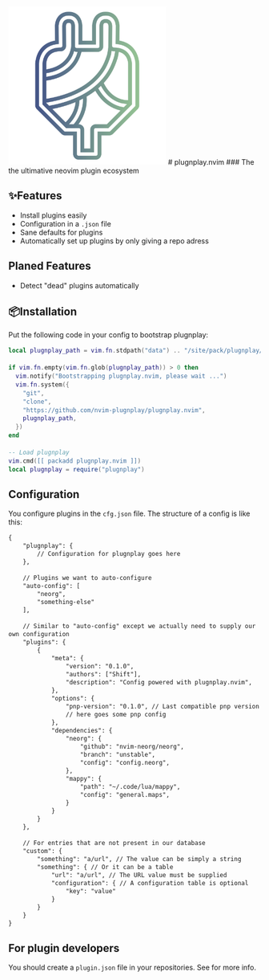 <img src="res/plugnplay.svg" width=315>
# plugnplay.nvim
### The the ultimative neovim plugin ecosystem

## ✨Features 
- Install plugins easily
- Configuration in a `.json` file
- Sane defaults for plugins
- Automatically set up plugins by only giving a repo adress

## Planed Features
- Detect "dead" plugins automatically


## 📦Installation

Put the following code in your config to bootstrap plugnplay:
```lua
local plugnplay_path = vim.fn.stdpath("data") .. "/site/pack/plugnplay/opt/plugnplay.nvim"

if vim.fn.empty(vim.fn.glob(plugnplay_path)) > 0 then
  vim.notify("Bootstrapping plugnplay.nvim, please wait ...")
  vim.fn.system({
    "git",
    "clone",
    "https://github.com/nvim-plugnplay/plugnplay.nvim",
    plugnplay_path,
  })
end

-- Load plugnplay
vim.cmd([[ packadd plugnplay.nvim ]])
local plugnplay = require("plugnplay")
```

## Configuration
You configure plugins in the `cfg.json` file.
The structure of a config is like this:

```jsonc
{
    "plugnplay": {
        // Configuration for plugnplay goes here
    },
    
    // Plugins we want to auto-configure
    "auto-config": [
        "neorg",
        "something-else"
    ],

    // Similar to "auto-config" except we actually need to supply our own configuration
    "plugins": {
        {
            "meta": {
                "version": "0.1.0",
                "authors": ["Shift"],
                "description": "Config powered with plugnplay.nvim",
            },
            "options": {
                "pnp-version": "0.1.0", // Last compatible pnp version
                // here goes some pnp config
            },
            "dependencies": {
                "neorg": {
                    "github": "nvim-neorg/neorg",
                    "branch": "unstable",
                    "config": "config.neorg",
                },
                "mappy": {
                    "path": "~/.code/lua/mappy",
                    "config": "general.maps",
                }
            }
        }
    },

    // For entries that are not present in our database
    "custom": {
        "something": "a/url", // The value can be simply a string
        "something": { // Or it can be a table
            "url": "a/url", // The URL value must be supplied
            "configuration": { // A configuration table is optional
                "key": "value"
            }
        }
    }
}
```

## For plugin developers
You should create a `plugin.json` file in your repositories.
See <link to correct lines in specs.norg> for more info.
